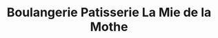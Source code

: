 ---
title: "Boulangerie Patisserie La Mie de la Mothe"
url: /la-mothe-achard/boulangerie-patisserie-la-mie-de-la-mothe/
shop: Bäckerei
---